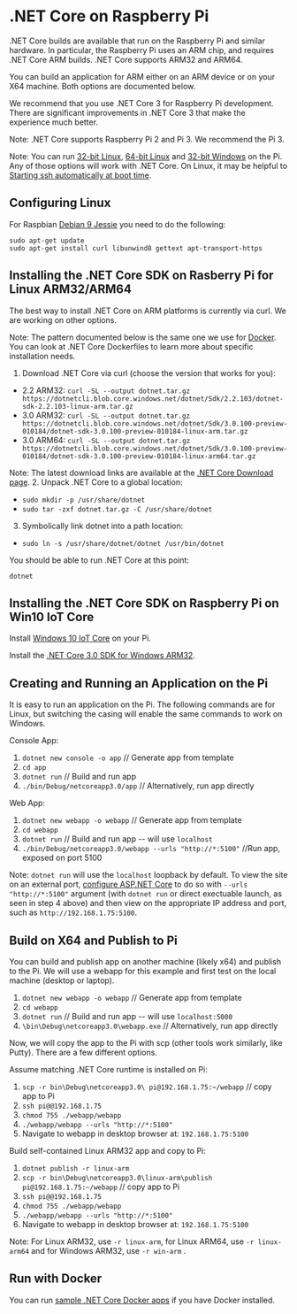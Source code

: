# .NET Core on Raspberry Pi

.NET Core builds are available that run on the Raspberry Pi and similar hardware. In particular, the Raspberry Pi uses an ARM chip, and requires .NET Core ARM builds. .NET Core supports ARM32 and ARM64.

You can build an application for ARM either on an ARM device or on your X64 machine. Both options are documented below.

We recommend that you use .NET Core 3 for Raspberry Pi development. There are significant improvements in .NET Core 3 that make the experience much better.

Note: .NET Core supports Raspberry Pi 2 and Pi 3. We recommend the Pi 3.

Note: You can run [32-bit Linux](https://www.raspberrypi.org/downloads/raspbian/), [64-bit Linux](https://gist.github.com/richlander/467813274cea8abc624553ee72b28213#how-to-install-arm64-builds) and [32-bit Windows](https://docs.microsoft.com/en-us/windows/iot-core/downloads) on the Pi. Any of those options will work with .NET Core. On Linux, it may be helpful to [Starting ssh automatically at boot time](https://raspberrypi.stackexchange.com/questions/1747/starting-ssh-automatically-at-boot-time).

## Configuring Linux

For Raspbian [Debian 9 Jessie](https://docs.microsoft.com/en-us/dotnet/core/linux-prerequisites?tabs=netcore2x#install-net-core-for-debian-8-or-debian-9-64-bit) you need to do the following:

```console
sudo apt-get update
sudo apt-get install curl libunwind8 gettext apt-transport-https
```

## Installing the .NET Core SDK on Rasberry Pi for Linux ARM32/ARM64

The best way to install .NET Core on ARM platforms is currently via curl. We are working on other options.

Note: The pattern documented below is the same one we use for [Docker](https://github.com/dotnet/dotnet-docker). You can look at .NET Core Dockerfiles to learn more about specific installation needs.

1. Download .NET Core via curl (choose the version that works for you):
  * 2.2 ARM32: `curl -SL --output dotnet.tar.gz https://dotnetcli.blob.core.windows.net/dotnet/Sdk/2.2.103/dotnet-sdk-2.2.103-linux-arm.tar.gz`
  * 3.0 ARM32: `curl -SL --output dotnet.tar.gz https://dotnetcli.blob.core.windows.net/dotnet/Sdk/3.0.100-preview-010184/dotnet-sdk-3.0.100-preview-010184-linux-arm.tar.gz`
  * 3.0 ARM64: `curl -SL --output dotnet.tar.gz https://dotnetcli.blob.core.windows.net/dotnet/Sdk/3.0.100-preview-010184/dotnet-sdk-3.0.100-preview-010184-linux-arm64.tar.gz`

  Note: The latest download links are available at the [.NET Core Download page](https://dotnet.microsoft.com/download/archives).
2. Unpack .NET Core to a global location:
  * `sudo mkdir -p /usr/share/dotnet`
  * `sudo tar -zxf dotnet.tar.gz -C /usr/share/dotnet`
3. Symbolically link dotnet into a path location:
  * `sudo ln -s /usr/share/dotnet/dotnet /usr/bin/dotnet`

You should be able to run .NET Core at this point:

```console
dotnet
```

## Installing the .NET Core SDK on Raspberry Pi on Win10 IoT Core

Install [Windows 10 IoT Core](https://docs.microsoft.com/en-us/windows/iot-core/getstarted) on your Pi.

Install the [.NET Core 3.0 SDK for Windows ARM32](https://dotnet.microsoft.com/download/dotnet-core/3.0).

## Creating and Running an Application on the Pi

It is easy to run an application on the Pi. The following commands are for Linux, but switching the casing will enable the same commands to work on Windows.

Console App:

1. `dotnet new console -o app` // Generate app from template
2. `cd app`
3. `dotnet run` // Build and run app
4. `./bin/Debug/netcoreapp3.0/app` // Alternatively, run app directly

Web App:

1. `dotnet new webapp -o webapp` // Generate app from template
2. `cd webapp`
3. `dotnet run` // Build and run app -- will use `localhost`
4. `./bin/Debug/netcoreapp3.0/webapp --urls "http://*:5100"` //Run app, exposed on port 5100

Note: `dotnet run` will use the `localhost` loopback by default. To view the site on an external port, [configure ASP.NET Core](https://docs.microsoft.com/aspnet/core/fundamentals/host/web-host?view=aspnetcore-2.1#server-urls) to do so with `--urls "http://*:5100"` argument (with `dotnet run` or direct exectuable launch, as seen in step 4 above) and then view on the appropriate IP address and port, such as `http://192.168.1.75:5100`.

## Build on X64 and Publish to Pi

You can build and publish app on another machine (likely x64) and publish to the Pi. We will use a webapp for this example and first test on the local machine (desktop or laptop).

1. `dotnet new webapp -o webapp` // Generate app from template
2. `cd webapp`
3. `dotnet run` // Build and run app -- will use `localhost:5000`
4. `\bin\Debug\netcoreapp3.0\webapp.exe` // Alternatively, run app directly

Now, we will copy the app to the Pi with scp (other tools work similarly, like Putty). There are a few different options.

Assume matching .NET Core runtime is installed on Pi:

1. `scp -r bin\Debug\netcoreapp3.0\ pi@192.168.1.75:~/webapp` // copy app to Pi
2. `ssh pi@@192.168.1.75`
3. `chmod 755 ./webapp/webapp`
4. `./webapp/webapp --urls "http://*:5100"`
5. Navigate to webapp in desktop browser at: `192.168.1.75:5100`

Build self-contained Linux ARM32 app and copy to Pi:

1. `dotnet publish -r linux-arm`
2. `scp -r bin\Debug\netcoreapp3.0\linux-arm\publish pi@192.168.1.75:~/webapp` // copy app to Pi
3. `ssh pi@@192.168.1.75`
4. `chmod 755 ./webapp/webapp`
5. `./webapp/webapp --urls "http://*:5100"`
6. Navigate to webapp in desktop browser at: `192.168.1.75:5100`

Note: For Linux ARM32, use `-r linux-arm`, for  Linux ARM64, use `-r linux-arm64` and for Windows ARM32, use `-r win-arm` .

## Run with Docker

You can run [sample .NET Core Docker apps](https://github.com/dotnet/dotnet-docker/blob/master/samples/README.md) if you have Docker installed.